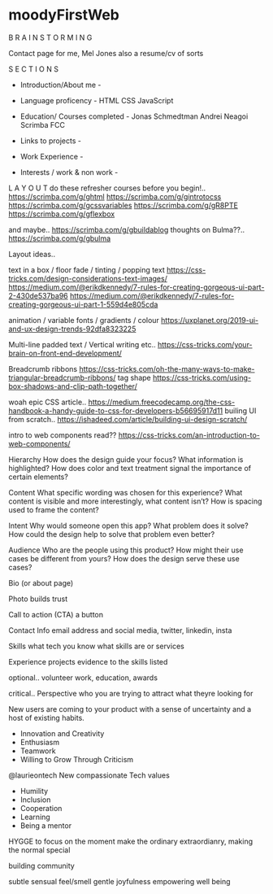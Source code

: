 # moodyFirstWeb

B R A I N S T O R M I N G 

Contact page for me, Mel Jones
also a resume/cv of sorts

S E C T I O N S

- Introduction/About me - 

- Language proficency -
HTML
CSS
JavaScript


- Education/ Courses completed -
Jonas Schmedtman
Andrei Neagoi
Scrimba 
FCC

- Links to projects - 

- Work Experience - 

- Interests / work & non work - 


L A Y O U T 
do these refresher courses before you begin!..
https://scrimba.com/g/ghtml
https://scrimba.com/g/gintrotocss
https://scrimba.com/g/gcssvariables
https://scrimba.com/g/gR8PTE
https://scrimba.com/g/gflexbox

and maybe..
https://scrimba.com/g/gbuildablog
thoughts on Bulma??..
https://scrimba.com/g/gbulma



Layout ideas..

text in a box / floor fade / tinting / popping text
https://css-tricks.com/design-considerations-text-images/
https://medium.com/@erikdkennedy/7-rules-for-creating-gorgeous-ui-part-2-430de537ba96
https://medium.com/@erikdkennedy/7-rules-for-creating-gorgeous-ui-part-1-559d4e805cda

animation / variable fonts / gradients / colour
https://uxplanet.org/2019-ui-and-ux-design-trends-92dfa8323225

Multi-line padded text / Vertical writing etc..
https://css-tricks.com/your-brain-on-front-end-development/

Breadcrumb ribbons
https://css-tricks.com/oh-the-many-ways-to-make-triangular-breadcrumb-ribbons/
tag shape
https://css-tricks.com/using-box-shadows-and-clip-path-together/


woah epic CSS article..
https://medium.freecodecamp.org/the-css-handbook-a-handy-guide-to-css-for-developers-b56695917d11
builing UI from scratch..
https://ishadeed.com/article/building-ui-design-scratch/


intro to web components read??
https://css-tricks.com/an-introduction-to-web-components/




Hierarchy
How does the design guide your focus? What information is highlighted? How does color and text treatment signal the importance of certain elements?

Content
What specific wording was chosen for this experience? What content is visible and more interestingly, what content isn’t? How is spacing used to frame the content?

Intent
Why would someone open this app? What problem does it solve? How could the design help to solve that problem even better?

Audience
Who are the people using this product? How might their use cases be different from yours? How does the design serve these use cases?



Bio (or about page)

Photo
builds trust

Call to action (CTA)
a button

Contact Info
email address
and social media, twitter, linkedin, insta

Skills
what tech you know
what skills are
or services

Experience
projects
evidence to the skills listed

optional.. volunteer work, education, awards

critical.. Perspective
who you are trying to attract
what theyre looking for


New users are coming to your product with a sense of uncertainty and a host of existing habits.

- Innovation and Creativity
- Enthusiasm
- Teamwork
- Willing to Grow Through Criticism


@laurieontech
New compassionate Tech values
- Humility
- Inclusion
- Cooperation
- Learning
- Being a mentor

HYGGE
to focus on the moment make the ordinary extraordianry, making the normal special

building community


subtle
sensual
feel/smell
gentle joyfulness
empowering
well being